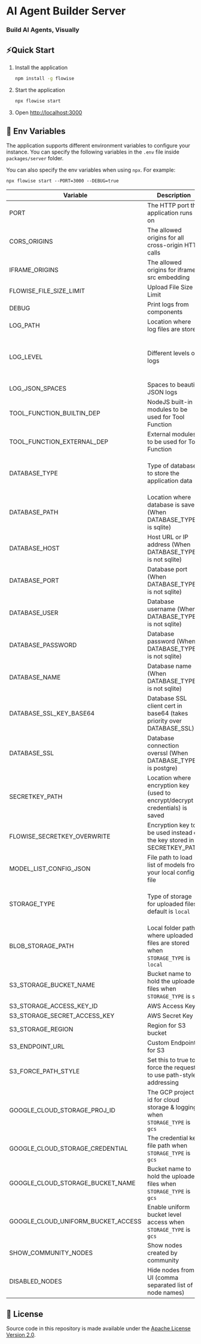 <!-- markdownlint-disable MD030 -->

# AI Agent Builder Server

<h3>Build AI Agents, Visually</h3>

## ⚡Quick Start

1. Install the application
    ```bash
    npm install -g flowise
    ```
2. Start the application

    ```bash
    npx flowise start
    ```

3. Open [http://localhost:3000](http://localhost:3000)

## 🌱 Env Variables

The application supports different environment variables to configure your instance. You can specify the following variables in the `.env` file inside `packages/server` folder.

You can also specify the env variables when using `npx`. For example:

```
npx flowise start --PORT=3000 --DEBUG=true
```

| Variable                           | Description                                                                      | Type                                             | Default                             |
| ---------------------------------- | -------------------------------------------------------------------------------- | ------------------------------------------------ | ----------------------------------- |
| PORT                               | The HTTP port the application runs on                                            | Number                                           | 3000                                |
| CORS_ORIGINS                       | The allowed origins for all cross-origin HTTP calls                              | String                                           |                                     |
| IFRAME_ORIGINS                     | The allowed origins for iframe src embedding                                     | String                                           |                                     |
| FLOWISE_FILE_SIZE_LIMIT            | Upload File Size Limit                                                           | String                                           | 50mb                                |
| DEBUG                              | Print logs from components                                                       | Boolean                                          |                                     |
| LOG_PATH                           | Location where log files are stored                                              | String                                           | `your-path/Flowise/logs`            |
| LOG_LEVEL                          | Different levels of logs                                                         | Enum String: `error`, `info`, `verbose`, `debug` | `info`                              |
| LOG_JSON_SPACES                    | Spaces to beautify JSON logs                                                     |                                                  | 2                                   |
| TOOL_FUNCTION_BUILTIN_DEP          | NodeJS built-in modules to be used for Tool Function                             | String                                           |                                     |
| TOOL_FUNCTION_EXTERNAL_DEP         | External modules to be used for Tool Function                                    | String                                           |                                     |
| DATABASE_TYPE                      | Type of database to store the application data                                   | Enum String: `sqlite`, `mysql`, `postgres`       | `sqlite`                            |
| DATABASE_PATH                      | Location where database is saved (When DATABASE_TYPE is sqlite)                  | String                                           | `your-home-dir/.flowise`            |
| DATABASE_HOST                      | Host URL or IP address (When DATABASE_TYPE is not sqlite)                        | String                                           |                                     |
| DATABASE_PORT                      | Database port (When DATABASE_TYPE is not sqlite)                                 | String                                           |                                     |
| DATABASE_USER                      | Database username (When DATABASE_TYPE is not sqlite)                             | String                                           |                                     |
| DATABASE_PASSWORD                  | Database password (When DATABASE_TYPE is not sqlite)                             | String                                           |                                     |
| DATABASE_NAME                      | Database name (When DATABASE_TYPE is not sqlite)                                 | String                                           |                                     |
| DATABASE_SSL_KEY_BASE64            | Database SSL client cert in base64 (takes priority over DATABASE_SSL)            | Boolean                                          | false                               |
| DATABASE_SSL                       | Database connection overssl (When DATABASE_TYPE is postgre)                      | Boolean                                          | false                               |
| SECRETKEY_PATH                     | Location where encryption key (used to encrypt/decrypt credentials) is saved     | String                                           | `your-path/Flowise/packages/server` |
| FLOWISE_SECRETKEY_OVERWRITE        | Encryption key to be used instead of the key stored in SECRETKEY_PATH            | String                                           |                                     |
| MODEL_LIST_CONFIG_JSON             | File path to load list of models from your local config file                     | String                                           | `/your_model_list_config_file_path` |
| STORAGE_TYPE                       | Type of storage for uploaded files. default is `local`                           | Enum String: `s3`, `local`, `gcs`                | `local`                             |
| BLOB_STORAGE_PATH                  | Local folder path where uploaded files are stored when `STORAGE_TYPE` is `local` | String                                           | `your-home-dir/.flowise/storage`    |
| S3_STORAGE_BUCKET_NAME             | Bucket name to hold the uploaded files when `STORAGE_TYPE` is `s3`               | String                                           |                                     |
| S3_STORAGE_ACCESS_KEY_ID           | AWS Access Key                                                                   | String                                           |                                     |
| S3_STORAGE_SECRET_ACCESS_KEY       | AWS Secret Key                                                                   | String                                           |                                     |
| S3_STORAGE_REGION                  | Region for S3 bucket                                                             | String                                           |                                     |
| S3_ENDPOINT_URL                    | Custom Endpoint for S3                                                           | String                                           |                                     |
| S3_FORCE_PATH_STYLE                | Set this to true to force the request to use path-style addressing               | Boolean                                          | false                               |
| GOOGLE_CLOUD_STORAGE_PROJ_ID       | The GCP project id for cloud storage & logging when `STORAGE_TYPE` is `gcs`      | String                                           |                                     |
| GOOGLE_CLOUD_STORAGE_CREDENTIAL    | The credential key file path when `STORAGE_TYPE` is `gcs`                        | String                                           |                                     |
| GOOGLE_CLOUD_STORAGE_BUCKET_NAME   | Bucket name to hold the uploaded files when `STORAGE_TYPE` is `gcs`              | String                                           |                                     |
| GOOGLE_CLOUD_UNIFORM_BUCKET_ACCESS | Enable uniform bucket level access when `STORAGE_TYPE` is `gcs`                  | Boolean                                          | true                                |
| SHOW_COMMUNITY_NODES               | Show nodes created by community                                                  | Boolean                                          |                                     |
| DISABLED_NODES                     | Hide nodes from UI (comma separated list of node names)                          | String                                           |                                     |

## 📄 License

Source code in this repository is made available under the [Apache License Version 2.0](LICENSE.md).